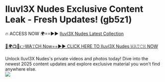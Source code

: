 # Iluvl3X Nudes Exclusive Content Leak - Fresh Updates! (gb5z1)

🔥 ACCESS NOW 🌍==►► <a href="https://tinyurl.com/yc657z5k" rel="nofollow">Iluvl3X Nudes Latest Collection</a>
<br><br>
[🔴🌍📺📱👉WA𝚃CH Now==►► CLICK HERE TO Iluvl3X Nudes 𝚆𝙰𝚃𝙲𝙷 NOW](https://tinyurl.com/yc657z5k)
<br><br>
Unlock Iluvl3X Nudes's private videos and photos today! Dive into the newest 2025 content updates and explore exclusive material you won’t find anywhere else.
<br>
<a href="https://tinyurl.com/yc657z5k" rel="nofollow" data-target="animated-image.originalLink"><img src="https://camo.githubusercontent.com/8a4f000d20f83aca3bf7ec5f350d767afa0574a8a352519fd8cfa583a6f93a33/68747470733a2f2f692e696d6775722e636f6d2f644a486b345a712e676966" data-canonical-src="https://i.imgur.com/dJHk4Zq.gif" style="max-width: 100%; display: inline-block;" data-target="animated-image.originalImage"></a>
<br>
